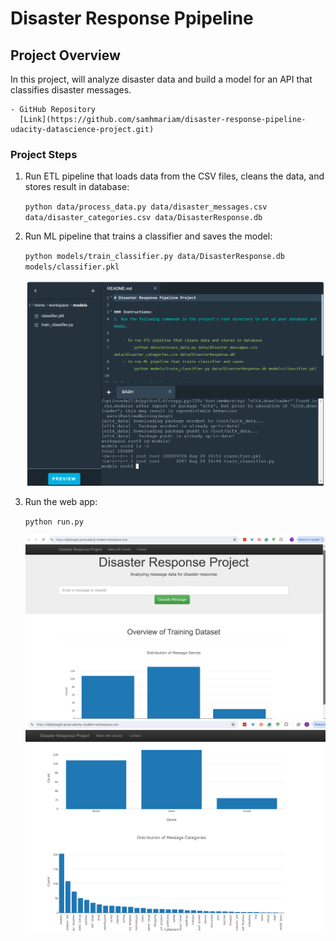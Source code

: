 # Disaster Response Ppipeline



## Project Overview

In this project, will analyze disaster data and build a model for an API that classifies disaster messages.

    - GitHub Repository
      [Link](https://github.com/samhmariam/disaster-response-pipeline-udacity-datascience-project.git)

### Project Steps

1. Run ETL pipeline that loads data from the CSV files, cleans the data, and stores result in database:

    `python data/process_data.py data/disaster_messages.csv data/disaster_categories.csv data/DisasterResponse.db`

2. Run ML pipeline that trains a classifier and saves the model:

    `python models/train_classifier.py data/DisasterResponse.db models/classifier.pkl`

    ![Classifier model](./image/classifier-model-file.png)

3. Run the web app:

    `python run.py`

    ![Disaster Dashboard landing page](./image/disaster-response-landing-page.png)
    ![Additional Visuals](./image/additional-visuals-landing-page.png)